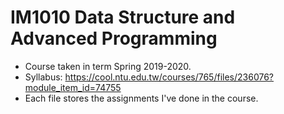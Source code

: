 # IM1010 Data Structure and Advanced Programming
* Course taken in term Spring 2019-2020.
* Syllabus: https://cool.ntu.edu.tw/courses/765/files/236076?module_item_id=74755
* Each file stores the assignments I've done in the course.
